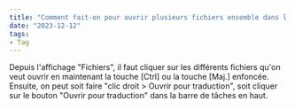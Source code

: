 ```yaml
---
title: "Comment fait-on pour ouvrir plusieurs fichiers ensemble dans l'Éditeur ?"
date: "2023-12-12"
tags:
- Tag
---
```


Depuis l'affichage "Fichiers", il faut cliquer sur les différents fichiers qu'on veut ouvrir en maintenant la touche [Ctrl] ou la touche [Maj.] enfoncée. Ensuite, on peut soit faire "clic droit > Ouvrir pour traduction", soit cliquer sur le bouton "Ouvrir pour traduction" dans la barre de tâches en haut.